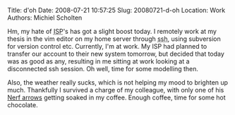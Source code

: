 Title: d'oh
Date: 2008-07-21 10:57:25
Slug: 20080721-d-oh
Location: Work
Authors: Michiel Scholten

<p>Hm, my hate of <acronym title="Internet Service Providers">ISP</acronym>'s has got a slight boost today. I remotely work at my thesis in the vim editor on my home server through <acronym title="Secure Shell">ssh</acronym>, using subversion for version control etc. Currently, I'm at work. My ISP had planned to transfer our account to their new system tomorrow, but decided that today was as good as any, resulting in me sitting at work looking at a disconnected ssh session. Oh well, time for some modelling then.</p>

<p>Also, the weather really sucks, which is not helping my mood to brighten up much. Thankfully I survived a charge of my colleague, with only one of his <a href="http://aquariusoft.org/~mbscholt/index.php?rantid=711">Nerf arrows</a> getting soaked in my coffee. Enough coffee, time for some hot chocolate.</p>